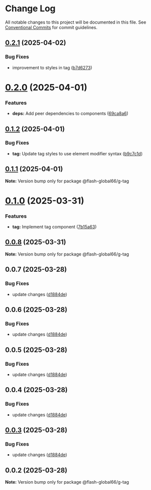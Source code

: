 # Change Log

All notable changes to this project will be documented in this file.
See [Conventional Commits](https://conventionalcommits.org) for commit guidelines.

## [0.2.1](https://github.com/Flash-Global66/global-design-system/compare/@flash-global66/g-tag@0.2.0...@flash-global66/g-tag@0.2.1) (2025-04-02)


### Bug Fixes

* improvement to styles in tag ([b7d6273](https://github.com/Flash-Global66/global-design-system/commit/b7d6273e7311eb96925870a2622396f5661dc930))





# [0.2.0](https://github.com/Flash-Global66/global-design-system/compare/@flash-global66/g-tag@0.1.2...@flash-global66/g-tag@0.2.0) (2025-04-01)


### Features

* **deps:** Add peer dependencies to components ([69ca8a6](https://github.com/Flash-Global66/global-design-system/commit/69ca8a6c26e2fd2777d5a6dea7cc9e7c5a0f9616))





## [0.1.2](https://github.com/Flash-Global66/global-design-system/compare/@flash-global66/g-tag@0.1.1...@flash-global66/g-tag@0.1.2) (2025-04-01)


### Bug Fixes

* **tag:** Update tag styles to use element modifier syntax ([b9c7c1d](https://github.com/Flash-Global66/global-design-system/commit/b9c7c1de97bb5757cbb8c6a933972b5f678ae094))





## [0.1.1](https://github.com/Flash-Global66/global-design-system/compare/@flash-global66/g-tag@0.1.0...@flash-global66/g-tag@0.1.1) (2025-04-01)

**Note:** Version bump only for package @flash-global66/g-tag





# [0.1.0](https://github.com/Flash-Global66/global-design-system/compare/@flash-global66/g-tag@0.0.8...@flash-global66/g-tag@0.1.0) (2025-03-31)


### Features

* **tag:** Implement tag component ([7b15a63](https://github.com/Flash-Global66/global-design-system/commit/7b15a63d1c5630ad4174506819e2dee96266aaf0))





## [0.0.8](https://github.com/Flash-Global66/global-design-system/compare/@flash-global66/g-tag@0.0.7...@flash-global66/g-tag@0.0.8) (2025-03-31)

**Note:** Version bump only for package @flash-global66/g-tag





## 0.0.7 (2025-03-28)


### Bug Fixes

* update changes ([d1884de](https://github.com/Flash-Global66/global-design-system/commit/d1884de11e4e9522c2d6912d932122a75aabf9e7))





## 0.0.6 (2025-03-28)


### Bug Fixes

* update changes ([d1884de](https://github.com/Flash-Global66/global-design-system/commit/d1884de11e4e9522c2d6912d932122a75aabf9e7))





## 0.0.5 (2025-03-28)


### Bug Fixes

* update changes ([d1884de](https://github.com/Flash-Global66/global-design-system/commit/d1884de11e4e9522c2d6912d932122a75aabf9e7))





## 0.0.4 (2025-03-28)


### Bug Fixes

* update changes ([d1884de](https://github.com/Flash-Global66/global-design-system/commit/d1884de11e4e9522c2d6912d932122a75aabf9e7))





## [0.0.3](https://github.com/Flash-Global66/global-design-system/compare/@flash-global66/g-tag@0.0.2...@flash-global66/g-tag@0.0.3) (2025-03-28)


### Bug Fixes

* update changes ([d1884de](https://github.com/Flash-Global66/global-design-system/commit/d1884de11e4e9522c2d6912d932122a75aabf9e7))





## 0.0.2 (2025-03-28)

**Note:** Version bump only for package @flash-global66/g-tag
